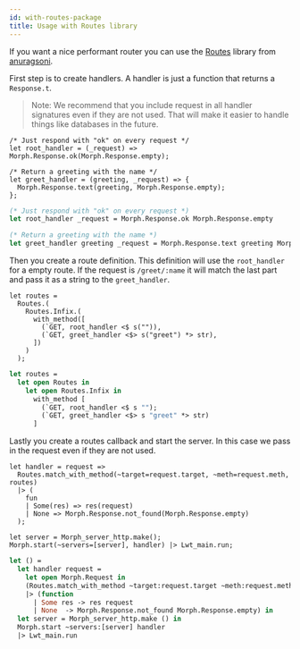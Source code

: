 ```yaml
---
id: with-routes-package
title: Usage with Routes library
---
```


If you want a nice performant router you can use the [Routes](https://github.com/anuragsoni/routes) library from [anuragsoni](https://github.com/anuragsoni).

First step is to create handlers. A handler is just a function that returns a `Response.t`.

> Note: We recommend that you include request in all handler signatures even if they are not used. That will make it easier to handle things like databases in the future.

<!--DOCUSAURUS_CODE_TABS-->
<!--Reason-->

```reason
/* Just respond with "ok" on every request */
let root_handler = (_request) => Morph.Response.ok(Morph.Response.empty);

/* Return a greeting with the name */
let greet_handler = (greeting, _request) => {
  Morph.Response.text(greeting, Morph.Response.empty);
};
```

<!--OCaml-->

```ocaml
(* Just respond with "ok" on every request *)
let root_handler _request = Morph.Response.ok Morph.Response.empty

(* Return a greeting with the name *)
let greet_handler greeting _request = Morph.Response.text greeting Morph.Response.empty
```

<!--END_DOCUSAURUS_CODE_TABS-->

Then you create a route definition. This definition will use the `root_handler` for a empty route. If the request is `/greet/:name` it will match the last part and pass it as a string to the `greet_handler`.

<!--DOCUSAURUS_CODE_TABS-->
<!--Reason-->

```reason
let routes =
  Routes.(
    Routes.Infix.(
      with_method([
        (`GET, root_handler <$ s("")),
        (`GET, greet_handler <$> s("greet") *> str),
      ])
    )
  );
```

<!--OCaml-->

```ocaml
let routes =
  let open Routes in
    let open Routes.Infix in
      with_method [
        (`GET, root_handler <$ s "");
        (`GET, greet_handler <$> s "greet" *> str)
      ]
```

<!--END_DOCUSAURUS_CODE_TABS-->

Lastly you create a routes callback and start the server. In this case we pass in the request even if they are not used.

<!--DOCUSAURUS_CODE_TABS-->
<!--Reason-->

```reason
let handler = request =>
  Routes.match_with_method(~target=request.target, ~meth=request.meth, routes)
  |> (
    fun
    | Some(res) => res(request)
    | None => Morph.Response.not_found(Morph.Response.empty)
  );

let server = Morph_server_http.make();
Morph.start(~servers=[server], handler) |> Lwt_main.run;
```

<!--OCaml-->

```ocaml
let () =
  let handler request =
    let open Morph.Request in
    (Routes.match_with_method ~target:request.target ~meth:request.meth routes)
    |> (function
      | Some res -> res request
      | None  -> Morph.Response.not_found Morph.Response.empty) in
  let server = Morph_server_http.make () in
  Morph.start ~servers:[server] handler
  |> Lwt_main.run
```

<!--END_DOCUSAURUS_CODE_TABS-->
